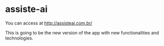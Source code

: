 # assiste-ai

You can access at http://assisteai.com.br/

This is going to be the new version of the app with new functionalities and technologies.

